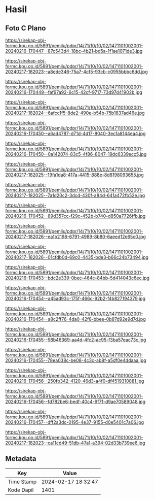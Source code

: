 # Hasil

## Foto C Plano

https://sirekap-obj-formc.kpu.go.id/5891/pemilu/pdpr/14/71/10/10/02/1471101002001-20240216-170447--87c543d4-18bc-4b21-bd5a-1f1ae1071de3.jpg

https://sirekap-obj-formc.kpu.go.id/5891/pemilu/pdpr/14/71/10/10/02/1471101002001-20240217-182023--a8ede346-75a7-4cf5-93cb-c0955bbbc6dd.jpg

https://sirekap-obj-formc.kpu.go.id/5891/pemilu/pdpr/14/71/10/10/02/1471101002001-20240216-170449--faf97a92-6c15-42cf-9717-73d97d41902b.jpg

https://sirekap-obj-formc.kpu.go.id/5891/pemilu/pdpr/14/71/10/10/02/1471101002001-20240217-182024--6afcc1f5-8de2-490e-b54b-75b1837ad46e.jpg

https://sirekap-obj-formc.kpu.go.id/5891/pemilu/pdpr/14/71/10/10/02/1471101002001-20240216-170450--a6ad4787-d71d-4d17-8040-3ec1a8144ea4.jpg

https://sirekap-obj-formc.kpu.go.id/5891/pemilu/pdpr/14/71/10/10/02/1471101002001-20240216-170450--0a142074-83c5-4f86-8047-19dc6339ecc5.jpg

https://sirekap-obj-formc.kpu.go.id/5891/pemilu/pdpr/14/71/10/10/02/1471101002001-20240217-182025--19fa1da8-417a-4415-888e-8d8198093655.jpg

https://sirekap-obj-formc.kpu.go.id/5891/pemilu/pdpr/14/71/10/10/02/1471101002001-20240217-182025--7a1d20c2-3dcd-430f-a84d-641a472fb52e.jpg

https://sirekap-obj-formc.kpu.go.id/5891/pemilu/pdpr/14/71/10/10/02/1471101002001-20240216-170452--89d357cc-f29c-452b-b740-d850a7726ffb.jpg

https://sirekap-obj-formc.kpu.go.id/5891/pemilu/pdpr/14/71/10/10/02/1471101002001-20240217-182026--ea1b2198-6791-4989-8b80-6aeed12e65c0.jpg

https://sirekap-obj-formc.kpu.go.id/5891/pemilu/pdpr/14/71/10/10/02/1471101002001-20240217-182026--01cfdb0d-69c0-4435-bde3-b66c24b73494.jpg

https://sirekap-obj-formc.kpu.go.id/5891/pemilu/pdpr/14/71/10/10/02/1471101002001-20240216-170453--bdc2e339-0bec-464c-84bb-5d414043c6ec.jpg

https://sirekap-obj-formc.kpu.go.id/5891/pemilu/pdpr/14/71/10/10/02/1471101002001-20240216-170454--a45ad93c-175f-466c-92b2-f4b827194379.jpg

https://sirekap-obj-formc.kpu.go.id/5891/pemilu/pdpr/14/71/10/10/02/1471101002001-20240216-170454--a8c2ff76-4da0-42f8-bbee-0b87d92e9d7d.jpg

https://sirekap-obj-formc.kpu.go.id/5891/pemilu/pdpr/14/71/10/10/02/1471101002001-20240216-170455--98b46369-aa4d-4fc2-ac95-f3ba57eac73c.jpg

https://sirekap-obj-formc.kpu.go.id/5891/pemilu/pdpr/14/71/10/10/02/1471101002001-20240216-170455--78ea038c-be08-4c3c-ab8f-a5df0e4ddaaa.jpg

https://sirekap-obj-formc.kpu.go.id/5891/pemilu/pdpr/14/71/10/10/02/1471101002001-20240216-170456--250fb342-4120-46d3-a4f0-df4519310881.jpg

https://sirekap-obj-formc.kpu.go.id/5891/pemilu/pdpr/14/71/10/10/02/1471101002001-20240216-170456--fd782be6-bedf-40c4-9f71-d9ae70589048.jpg

https://sirekap-obj-formc.kpu.go.id/5891/pemilu/pdpr/14/71/10/10/02/1471101002001-20240216-170457--dff2a3dc-0195-4e37-9155-d0e5401c7a06.jpg

https://sirekap-obj-formc.kpu.go.id/5891/pemilu/pdpr/14/71/10/10/02/1471101002001-20240217-182023--ca11cd49-51db-47a1-a394-02d33b739ee6.jpg


## Metadata

| Key        | Value               |
| ---------- | ------------------- |
| Time Stamp | 2024-02-17 18:32:47 |
| Kode Dapil | 1401                |



